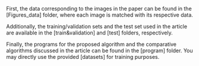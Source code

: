 First, the data corresponding to the images in the paper can be found in the [Figures_data] folder, where each image is matched with its respective data.

Additionally, the training/validation sets and the test set used in the article are available in the [train&validation] and [test] folders, respectively.

Finally, the programs for the proposed algorithm and the comparative algorithms discussed in the article can be found in the [program] folder. You may directly use the provided [datasets] for training purposes.
